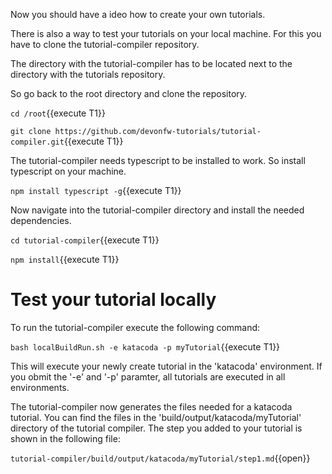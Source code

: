 

Now you should have a ideo how to create your own tutorials.

There is also a way to test your tutorials on your local machine. For this you have to clone the tutorial-compiler repository.

The directory with the tutorial-compiler has to be located next to the directory with the tutorials repository.

So go back to the root directory and clone the repository.

`cd /root`{{execute T1}}

`git clone https://github.com/devonfw-tutorials/tutorial-compiler.git`{{execute T1}}

The tutorial-compiler needs typescript to be installed to work. So install typescript on your machine.

`npm install typescript -g`{{execute T1}}

Now navigate into the tutorial-compiler directory and install the needed dependencies.

`cd tutorial-compiler`{{execute T1}}

`npm install`{{execute T1}}


# Test your tutorial locally
To run the tutorial-compiler execute the following command:

`bash localBuildRun.sh -e katacoda -p myTutorial`{{execute T1}}

This will execute your newly create tutorial in the &#39;katacoda&#39; environment. If you obmit the &#39;-e&#39; and &#39;-p&#39; paramter, all tutorials are executed in all environments.

The tutorial-compiler now generates the files needed for a katacoda tutorial. You can find the files in the &#39;build/output/katacoda/myTutorial&#39; directory of the tutorial compiler.
The step you added to your tutorial is shown in the following file:

`tutorial-compiler/build/output/katacoda/myTutorial/step1.md`{{open}}



